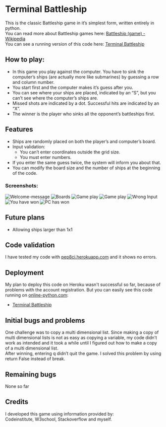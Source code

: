 # Terminal Battleship

This is the classic Battleship game in it’s simplest form, written entirely in python.  
You can read more about Battleship games here: [Battleship (game) - Wikipedia](https://en.wikipedia.org/wiki/Battleship_(game))  
You can see a running version of this code here: [Terminal Battleship](https://www.online-python.com/yBJVdlf9Iw)

## How to play:

- In this game you play against the computer. You have to sink the computer’s ships (are actually more like submarines) by guessing a row and column number.  
- You start first and the computer makes it’s guess after you.  
- You can see where your ships are placed, indicated by an “S”, but you can’t see where the computer’s ships are.  
- Missed shots are indicated by a dot. Successful hits are indicated by an “X”.  
- The winner is the player who sinks all the opponent’s battleships first.  

## Features

- Ships are randomly placed on both the player’s and computer’s board.
- Input validation:
  - You can’t enter coordinates outside the grid size.
  - You must enter numbers.  
- If you enter the same guess twice, the system will inform you about that.
- You can modify the board size and the number of ships at the beginning of the code.
### Screenshots:
![Welcome-message](https://mwresearch.github.io/t_battleship/doc/welcome-message.png)
![Boards](https://mwresearch.github.io/t_battleship/doc/boards.png)
![Game play](https://mwresearch.github.io/t_battleship/doc/game-play.png)
![Game play](https://mwresearch.github.io/t_battleship/doc/game-play2.png)
![Wrong Input](https://mwresearch.github.io/t_battleship/doc/wrong-input.png)
![You have won](https://mwresearch.github.io/t_battleship/doc/you-win.png)
![PC has won](https://mwresearch.github.io/t_battleship/doc/computer-wins.png)

## Future plans
- Allowing ships larger than 1x1


## Code validation
I have tested my code with [pep8ci.herokuapp.com](https://pep8ci.herokuapp.com) and it shows no errors.

## Deployment
My plan to deploy this code on Heroku wasn't successful so far, because of problems with the account registration.
But you can easily see this code running on [online-python.com](www.online-python.com):  
- [Terminal Battleship](https://www.online-python.com/yBJVdlf9Iw)

## Initial bugs and problems
One challenge was to copy a multi dimensional list.  Since making a copy of multi dimensional lists is not as easy as copying a variable, my code didn’t work as intended and it took a while until I figured out how to make a copy of a multi dimensional list.  
After winning, entering q didn’t quit the game. I solved this problem by using return False instead of break.

## Remaining bugs
None so far

## Credits
I developed this game using information provided by:  
Codeinstitute, W3school, Stackoverflow and myself.
